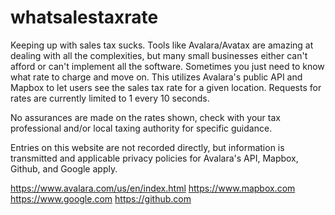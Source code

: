 # whatsalestaxrate

Keeping up with sales tax sucks. Tools like Avalara/Avatax are amazing at dealing with all the complexities, but many small businesses either can't afford or can't implement all the software. Sometimes you just need to know what rate to charge and move on. This utilizes Avalara's public API and Mapbox to let users see the sales tax rate for a given location. Requests for rates are currently limited to 1 every 10 seconds. 

No assurances are made on the rates shown, check with your tax professional and/or local taxing authority for specific guidance. 

Entries on this website are not recorded directly, but information is transmitted and applicable privacy policies for Avalara's API, Mapbox, Github, and Google apply. 

https://www.avalara.com/us/en/index.html
https://www.mapbox.com
https://www.google.com
https://github.com
